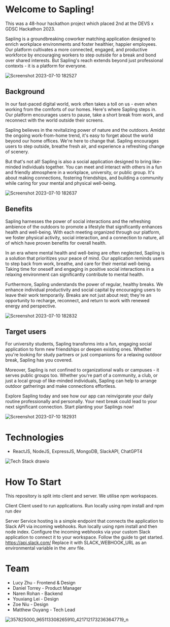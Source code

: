 # Welcome to Sapling!

This was a 48-hour hackathon project which placed 2nd at the DEVS x GDSC Hackathon 2023.

Sapling is a groundbreaking coworker matching application designed to enrich workplace environments and foster healthier, happier employees. Our platform cultivates a more connected, engaged, and productive workforce by encouraging workers to step outside for a break and bond over shared interests. But Sapling's reach extends beyond just professional contexts - it is a platform for everyone.

![Screenshot 2023-07-10 182527](https://github.com/lukisoo/sprout/assets/43261675/2d131040-ac86-4ead-8e14-01d5440a1484)

## Background
In our fast-paced digital world, work often takes a toll on us - even when working from the comforts of our homes. Here's where Sapling steps in. Our platform encourages users to pause, take a short break from work, and reconnect with the world outside their screens.

Sapling believes in the revitalizing power of nature and the outdoors. Amidst the ongoing work-from-home trend, it's easy to forget about the world beyond our home offices. We're here to change that. Sapling encourages users to step outside, breathe fresh air, and experience a refreshing change of scenery.

But that's not all! Sapling is also a social application designed to bring like-minded individuals together. You can meet and interact with others in a fun and friendly atmosphere in a workplace, university, or public group. It's about making connections, fostering friendships, and building a community while caring for your mental and physical well-being.

![Screenshot 2023-07-10 182637](https://github.com/lukisoo/sprout/assets/43261675/c94e246b-af62-44a9-b47f-6840ce9bedbe)

## Benefits

Sapling harnesses the power of social interactions and the refreshing ambience of the outdoors to promote a lifestyle that significantly enhances health and well-being. With each meeting organized through our platform, we foster physical activity, social interaction, and a connection to nature, all of which have proven benefits for overall health.

In an era where mental health and well-being are often neglected, Sapling is a solution that prioritizes your peace of mind. Our application reminds users to step back from work, breathe, and care for their mental well-being. Taking time for oneself and engaging in positive social interactions in a relaxing environment can significantly contribute to mental health.

Furthermore, Sapling understands the power of regular, healthy breaks. We enhance individual productivity and social capital by encouraging users to leave their work temporarily. Breaks are not just about rest; they're an opportunity to recharge, reconnect, and return to work with renewed energy and perspective.

![Screenshot 2023-07-10 182832](https://github.com/lukisoo/sprout/assets/43261675/c4606761-b6ba-4d98-a8d1-a00da0ba5ff4)

## Target users

For university students, Sapling transforms into a fun, engaging social application to form new friendships or deepen existing ones. Whether you're looking for study partners or just companions for a relaxing outdoor break, Sapling has you covered.

Moreover, Sapling is not confined to organizational walls or campuses - it serves public groups too. Whether you're part of a community, a club, or just a local group of like-minded individuals, Sapling can help to arrange outdoor gatherings and make connections effortless.

Explore Sapling today and see how our app can reinvigorate your daily routine professionally and personally. Your next break could lead to your next significant connection. Start planting your Saplings now!

![Screenshot 2023-07-10 182931](https://github.com/lukisoo/sprout/assets/43261675/779f8804-2715-47a9-9c75-9e35388c0496)

# Technologies
- ReactJS, NodeJS, ExpressJS, MongoDB, SlackAPI, ChatGPT4

![Tech Stack drawio](https://github.com/lukisoo/sprout/assets/43261675/a78abc18-d90f-4a18-a18c-8114c9b700cd)

# How To Start
This repository is split into client and server. We utilise npm workspaces.

Client
Client used to run applications. Run locally using npm install and npm run dev

Server
Service hosting is a simple endpoint that connects the application to Slack API via incoming webhooks. Run locally using npm install and then node index. 
Configure the incoming webhooks via your custom Slack application to connect it to your workspace. Follow the guide to get started. https://api.slack.com/
Replace it with SLACK_WEBHOOK_URL as an environmental variable in the .env file.

# Team

- Lucy Zhu - Frontend & Design 
- Daniel Torrey - Product Manager
- Naren Rohan - Backend
- Youxiang Lei - Design
- Zoe Niu - Design
- Matthew Ouyang - Tech Lead

![357825000_965113308265910_4217121732363647719_n](https://github.com/lukisoo/sprout/assets/43261675/54d67d70-6702-4df4-b54c-cc01c163f5b0)


